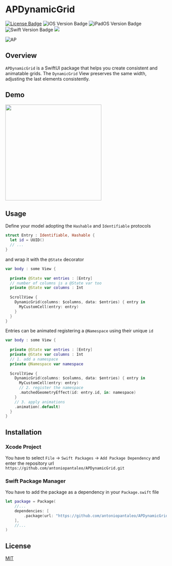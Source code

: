 # APDynamicGrid

[![License Badge](https://img.shields.io/badge/License-MIT-green?style=flat-square)](LICENSE.txt)
![iOS Version Badge](https://img.shields.io/badge/iOS-14.0+-informational?style=flat-square&logo=apple&logoColor=white)
![iPadOS Version Badge](https://img.shields.io/badge/iPadOS-14.0+-informational?style=flat-square&logo=apple&logoColor=white)
![Swift Version Badge](https://img.shields.io/badge/Swift-5.5+-orange?style=flat-square&logo=swift&logoColor=white)
[![](https://img.shields.io/github/actions/workflow/status/antoniopantaleo/APDynamicGrid/unit_test.yaml?branch=master&label=test&style=flat-square&logo=github)](https://github.com/antoniopantaleo/APDynamicGrid/actions/workflows/unit_test.yaml)

![AP](https://user-images.githubusercontent.com/46167308/236639670-28b7423d-6d84-4c59-90b3-e5527e84f3a8.png)

## Overview 

`APDynamicGrid` is a SwiftUI package that helps you create consistent and animatable grids. The `DynamicGrid` View preserves the same width, adjusting the last elements consistently.

## Demo

<img src="Assets/demo.gif" width="300"/>

## Usage

Define your model adopting the `Hashable` and `Identifiable` protocols

```swift
struct Entry : Identifiable, Hashable {
  let id = UUID()
  // ...
}
```
and wrap it with the `@State` decorator

```swift
var body : some View {
  
  private @State var entries : [Entry]
  // number of columns is a @State var too
  private @State var columns : Int
  
  ScrollView {
    DynamicGrid(columns: $columns, data: $entries) { entry in 
      MyCustomCell(entry: entry)
    }
  }
}
```
Entries can be animated registering a `@Namespace` using their unique `id`

```swift
var body : some View {
  
  private @State var entries : [Entry]
  private @State var columns : Int
  // 1. add a namespace
  private @Namespace var namespace
  
  ScrollView {
    DynamicGrid(columns: $columns, data: $entries) { entry in 
      MyCustomCell(entry: entry)
      // 2. register the namespace
      .matchedGeometryEffect(id: entry.id, in: namespace)
    }
    // 3. apply animations
    .animation(.default)
  }
}
```

## Installation

### Xcode Project

You have to select `File` -> `Swift Packages` -> `Add Package Dependency` and enter the repository url `https://github.com/antoniopantaleo/APDynamicGrid.git`

### Swift Package Manager

You have to add the package as a dependency in your `Package.swift` file
```swift
let package = Package(
    //...
    dependencies: [
        .package(url: "https://github.com/antoniopantaleo/APDynamicGrid.git", upToNextMajor(from: "1.0.0")),
    ],
    //...
)
```

## License
[MIT](LICENSE.txt)
